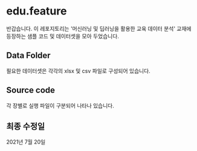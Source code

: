 # edu.feature

반갑습니다.
이 레포지토리는 '머신러닝 및 딥러닝을 활용한 교육 데이터 분석' 교재에 등장하는 샘플 코드 및 데이터셋을 모아 두었습니다.

## Data Folder
필요한 데이터셋은 각각의 xlsx 및 csv 파일로 구성되어 있습니다.

## Source code
각 장별로 실행 파일이 구분되어 나타나 있습니다.

## 최종 수정일
2021년 7월 20일
